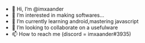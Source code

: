 - 👋 Hi, I’m @imxaander
- 👀 I’m interested in making softwares...
- 🌱 I’m currently learning android,mastering javascript
- 💞️ I’m looking to collaborate on a usefulware
- 📫 How to reach me (discord = imxaander#3935)

<!---
imxaander/imxaander is a ✨ special ✨ repository because its `README.md` (this file) appears on your GitHub profile.
You can click the Preview link to take a look at your changes.
--->
